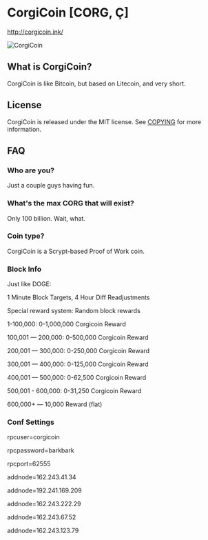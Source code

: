 # CorgiCoin [CORG, Ç]
http://corgicoin.ink/

![CorgiCoin](http://i.imgur.com/jx5vexy.png)

## What is CorgiCoin?
CorgiCoin is like Bitcoin, but based on Litecoin, and very short.

## License
CorgiCoin is released under the MIT license. See [COPYING](COPYING)
for more information.

## FAQ

### Who are you?
Just a couple guys having fun.

### What's the max CORG that will exist?
Only 100 billion. Wait, what.

### Coin type?
CorgiCoin is a Scrypt-based Proof of Work coin.

### Block Info

Just like DOGE:

1 Minute Block Targets, 4 Hour Diff Readjustments

Special reward system: Random block rewards

1-100,000: 0-1,000,000 Corgicoin Reward

100,001 — 200,000: 0-500,000 Corgicoin Reward

200,001 — 300,000: 0-250,000 Corgicoin Reward

300,001 — 400,000: 0-125,000 Corgicoin Reward

400,001 — 500,000: 0-62,500 Corgicoin Reward

500,001 - 600,000: 0-31,250 Corgicoin Reward

600,000+ — 10,000 Reward (flat)

### Conf Settings

rpcuser=corgicoin

rpcpassword=barkbark

rpcport=62555

addnode=162.243.41.34

addnode=192.241.169.209

addnode=162.243.222.29

addnode=162.243.67.52

addnode=162.243.123.79
